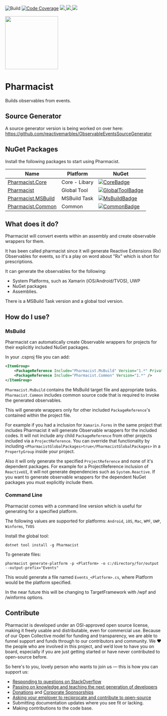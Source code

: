 ![Build](https://github.com/reactiveui/Pharmacist/workflows/Build/badge.svg) [![Code Coverage](https://codecov.io/gh/reactiveui/pharmacist/branch/master/graph/badge.svg)](https://codecov.io/gh/reactiveui/pharmacist)
<a href="#backers">
        <img src="https://opencollective.com/reactiveui/backers/badge.svg">
</a>
<a href="#sponsors">
        <img src="https://opencollective.com/reactiveui/sponsors/badge.svg">
</a>
<a href="https://reactiveui.net/slack">
        <img src="https://img.shields.io/badge/chat-slack-blue.svg">
</a>
<br />
<br />
<a href="https://github.com/reactiveui/pharmacist">
        <img width="170" height="170" src="https://github.com/reactiveui/styleguide/blob/master/logo_pharmacist/logo.svg"/>
</a>

# Pharmacist

Builds observables from events.

## Source Generator

A source generator version is being worked on over here: https://github.com/reactivemarbles/ObservableEventsSourceGenerator

## NuGet Packages

Install the following packages to start using Pharmacist.

| Name                          | Platform          | NuGet                            |
| ----------------------------- | ----------------- | -------------------------------- |
| [Pharmacist.Core][Core]       | Core - Libary     | [![CoreBadge]][Core]             |
| [Pharmacist][GlobalTool]      | Global Tool       | [![GlobalToolBadge]][GlobalTool] |
| [Pharmacist.MSBuild][MsBuild] | MSBuild Task      | [![MsBuildBadge]][MsBuild]       |
| [Pharmacist.Common][Common]   | Common            | [![CommonBadge]][Common]         |

[Core]: https://www.nuget.org/packages/Pharmacist.Core/
[CoreBadge]: https://img.shields.io/nuget/v/Pharmacist.Core.svg

[GlobalTool]: https://www.nuget.org/packages/Pharmacist/
[GlobalToolBadge]: https://img.shields.io/nuget/v/Pharmacist.svg

[MsBuild]: https://www.nuget.org/packages/Pharmacist.MSBuild/
[MsBuildBadge]: https://img.shields.io/nuget/v/Pharmacist.MSBuild.svg

[Common]: https://www.nuget.org/packages/Pharmacist.Common/
[CommonBadge]: https://img.shields.io/nuget/v/Pharmacist.Common.svg

## What does it do?

Pharmacist will convert events within an assembly and create observable wrappers for them. 

It has been called pharmacist since it will generate Reactive Extensions (Rx) Observables for events, so it's a play on word about "Rx" which is short for prescriptions.

It can generate the observables for the following:
* System Platforms, such as Xamarin (iOS/Android/TVOS), UWP
* NuGet packages
* Assemblies.

There is a MSBuild Task version and a global tool version.

## How do I use?

### MsBuild

Pharmacist can automatically create Observable wrappers for projects for their explicitly included NuGet packages.

In your .csproj file you can add:

```xml
<ItemGroup>
    <PackageReference Include="Pharmacist.MsBuild" Version="1.*" PrivateAssets="all" />
    <PackageReference Include="Pharmacist.Common" Version="1.*" />
</ItemGroup>
```

`Pharmacist.MsBuild` contains the MsBuild target file and appropriate tasks. `Pharmacist.Common` includes common source code that is required to invoke the generated observables.

This will generate wrappers only for other included `PackageReference`'s contained within the project file.

For example if you had a inclusion for `Xamarin.Forms` in the same project that includes Pharmacist it will generate Observable wrappers for the included codes. It will not include any child `PackageReference` from other projects included via a `ProjectReference`. You can override that functionality by including `<PharmacistGlobalPackages>true</PharmacistGlobalPackages>` in a `PropertyGroup` inside your project.

Also it will only generate the specified `ProjectReference` and none of it's dependent packages. For example for a ProjectReference inclusion of `ReactiveUI`, it will not generate dependencies such as `System.Reactive`. If you want to generate observable wrappers for the dependent NuGet packages you must explicitly include them. 

### Command Line

Pharmacist comes with a command line version which is useful for generating for a specified platform.

The following values are supported for platforms: `Android`, `iOS`, `Mac`, `WPF`, `UWP`, `Winforms`, `TVOS`

Install the global tool:

```Batchfile
dotnet tool install -g Pharmacist
```

To generate files:

```Batchfile
pharmacist generate-platform -p <Platform> -o c:/directory/for/output --output-prefix="Events"
```

This would generate a file named `Events_<Platform>.cs`, where Platform would be the platform specified.

In the near future this will be changing to TargetFramework with /wpf and /winforms options.

## Contribute

Pharmacist is developed under an OSI-approved open source license, making it freely usable and distributable, even for commercial use. Because of our Open Collective model for funding and transparency, we are able to funnel support and funds through to our contributors and community. We ❤ the people who are involved in this project, and we’d love to have you on board, especially if you are just getting started or have never contributed to open-source before.

So here's to you, lovely person who wants to join us — this is how you can support us:

* [Responding to questions on StackOverflow](https://stackoverflow.com/questions/tagged/reactiveui)
* [Passing on knowledge and teaching the next generation of developers](http://ericsink.com/entries/dont_use_rxui.html)
* [Donations](https://reactiveui.net/donate) and [Corporate Sponsorships](https://reactiveui.net/sponsorship)
* [Asking your employer to reciprocate and contribute to open-source](https://github.com/github/balanced-employee-ip-agreement)
* Submitting documentation updates where you see fit or lacking.
* Making contributions to the code base.
